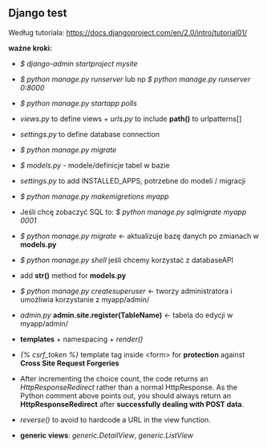 ## Django test

Według tutoriala: https://docs.djangoproject.com/en/2.0/intro/tutorial01/

**ważne kroki:**
* *$ django-admin startproject mysite*<br>
* *$ python manage.py runserver* lub np *$ python manage.py runserver 0:8000*
* *$ python manage.py startapp polls*
* *views.py* to define views + *urls.py* to include **path()** to urlpatterns[] 

* *settings.py* to define database connection
* *$ python manage.py migrate*
* *$ models.py* - modele/definicje tabel w bazie
* *settings.py* to add INSTALLED_APPS, potrzebne do modeli / migracji
* *$ python manage.py makemigretions myapp*
* Jeśli chcę zobaczyć SQL to: *$ python manage.py sqlmigrate myapp 0001*
* *$ python manage.py migrate* <- aktualizuje bazę danych po zmianach w **models.py**
* *$ python manage.py shell* jeśli chcemy korzystać z databaseAPI
* add **__str__()** method for **models.py**
* *$ python manage.py createsuperuser* <- tworzy administratora i umożliwia korzystanie z myapp/admin/
* *admin.py* **admin.site.register(TableName)** <- tabela do edycji w myapp/admin/

* **templates** + namespacing + *render()*
* *{% csrf_token %}* template tag inside \<form\> for **protection** against **Cross Site Request Forgeries**
* After incrementing the choice count, the code returns an *HttpResponseRedirect* rather than a normal HttpResponse. As the Python comment above points out, you should always return an **HttpResponseRedirect** after **successfully dealing with POST data**.
* *reverse()* to avoid to hardcode a URL in the view function.
* **generic views**: *generic.DetailView*, *generic.ListView*